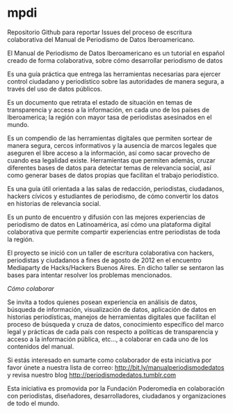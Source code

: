 mpdi
====

Repositorio Github para reportar Issues del proceso de escritura colaborativa del Manual de Periodismo de Datos Iberoamericano.

El Manual de Periodismo de Datos Iberoamericano es un tutorial en español creado de forma colaborativa, sobre cómo desarrollar periodismo de datos

Es una guía práctica que entrega las herramientas necesarias para ejercer control ciudadano y periodístico sobre las autoridades de manera segura, a través del uso de datos públicos.

Es un documento que retrata el estado de situación en temas de transparencia y acceso a la información, en cada uno de los países de Iberoamerica; la región con mayor tasa de periodistas asesinados en el mundo.

Es un compendio de las herramientas digitales que permiten sortear de manera segura, cercos informativos y la ausencia de marcos legales que aseguren el libre acceso a la información, así como sacar provecho de cuando esa legalidad existe. Herramientas que permiten además, cruzar diferentes bases de datos para detectar temas de relevancia social, así como generar bases de datos propias que facilitan el trabajo periodístico.

Es una guía útil orientada a las salas de redacción, periodistas, ciudadanos, hackers cívicos y estudiantes de periodismo, de cómo convertir los datos en historias de relevancia social.

Es un punto de encuentro y difusión con las mejores experiencias de periodismo de datos en Latinoamérica, así cómo una plataforma digital colaborativa que permite compartir experiencias entre periodistas de toda la región.


El proyecto se inició con un taller de escritura colaborativa con hackers, periodistas y ciudadanos a fines de agosto de 2012 en el encuentro Mediaparty de Hacks/Hackers Buenos Aires. En dicho taller se sentaron las bases para intentar resolver los problemas mencionados.

*Cómo colaborar*

Se invita a todos quienes posean experiencia en análisis de datos, búsqueda de información, visualización de datos, aplicación de datos en historias periodísticas, manejos de herramientas digitales que facilitan el proceso de búsqueda y cruza de datos, conocimiento específico del marco legal y prácticas de cada país con respecto a políticas de transparencia y acceso a la información pública, etc…, a colaborar en cada uno de los contenidos del manual. 

Si estás interesado en sumarte como colaborador de esta iniciativa por favor únete a nuestra lista de correo: http://bit.ly/manualperiodismodedatos y revisa nuestro blog http://periodismodedatos.tumblr.com

Esta iniciativa es promovida por la Fundación Poderomedia en colaboración con periodistas, diseñadores, desarrolladores, ciudadanos y organizaciones de todo el mundo.
